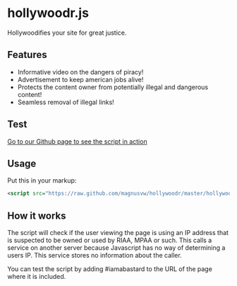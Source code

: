 hollywoodr.js
=============

Hollywoodifies your site for great justice.

Features
--------

- Informative video on the dangers of piracy!
- Advertisement to keep american jobs alive!
- Protects the content owner from potentially illegal and dangerous content!
- Seamless removal of illegal links!

Test
----

<a href="http://magnusvw.github.com/hollywoodr/">Go to our Github page to see
the script in action</a>

Usage
-----

Put this in your markup:

```xml
<script src="https://raw.github.com/magnusvw/hollywoodr/master/hollywoodr.min.js"></script>
```

How it works
------------
The script will check if the user viewing the page is using an IP address that is suspected to be owned or used by RIAA, MPAA or such. This calls a service on another server because Javascript has no way of determining a users IP. This service stores no information about the caller.

You can test the script by adding #iamabastard to the URL of the page where it is included.
